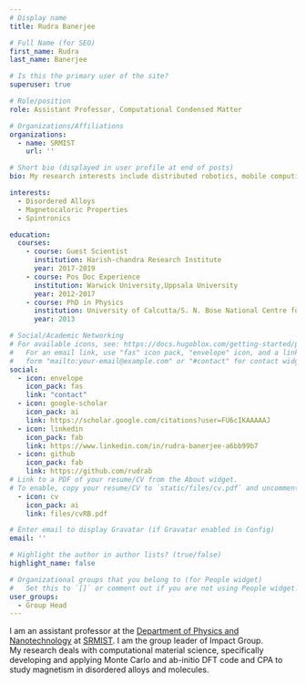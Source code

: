 ```yaml
---
# Display name
title: Rudra Banerjee

# Full Name (for SEO)
first_name: Rudra
last_name: Banerjee

# Is this the primary user of the site?
superuser: true

# Role/position
role: Assistant Professor, Computational Condensed Matter

# Organizations/Affiliations
organizations:
  - name: SRMIST
    url: ''

# Short bio (displayed in user profile at end of posts)
bio: My research interests include distributed robotics, mobile computing and programmable matter.

interests:
  - Disordered Alloys
  - Magnetocaloric Properties
  - Spintronics

education:
  courses:
    - course: Guest Scientist
      institution: Harish-chandra Research Institute
      year: 2017-2019
    - course: Pos Doc Experience
      institution: Warwick University,Uppsala University
      year: 2012-2017
    - course: PhD in Physics
      institution: University of Calcutta/S. N. Bose National Centre for Basic Sciences
      year: 2013

# Social/Academic Networking
# For available icons, see: https://docs.hugoblox.com/getting-started/page-builder/#icons
#   For an email link, use "fas" icon pack, "envelope" icon, and a link in the
#   form "mailto:your-email@example.com" or "#contact" for contact widget.
social:
  - icon: envelope
    icon_pack: fas
    link: "contact"
  - icon: google-scholar
    icon_pack: ai
    link: https://scholar.google.com/citations?user=FU6cIKAAAAAJ
  - icon: linkedin
    icon_pack: fab
    link: https://www.linkedin.com/in/rudra-banerjee-a6bb99b7
  - icon: github
    icon_pack: fab
    link: https://github.com/rudrab
# Link to a PDF of your resume/CV from the About widget.
# To enable, copy your resume/CV to `static/files/cv.pdf` and uncomment the lines below.
  - icon: cv
    icon_pack: ai
    link: files/cvRB.pdf

# Enter email to display Gravatar (if Gravatar enabled in Config)
email: ''

# Highlight the author in author lists? (true/false)
highlight_name: false

# Organizational groups that you belong to (for People widget)
#   Set this to `[]` or comment out if you are not using People widget.
user_groups:
  - Group Head
---
```


I am an assistant professor at the [Department of Physics and Nanotechnology](https://www.srmist.edu.in/department/department-of-physics-and-nanotechnology/) at [SRMIST](https://www.srmist.edu.in). I am the group leader of Impact Group.
<br>
My research deals with computational material science, specifically developing and applying Monte Carlo and ab-initio DFT code and CPA to study magnetism in disordered alloys and molecules.
